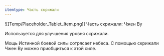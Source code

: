 ```yaml
---
itemtype: Часть скрижали
---
```

![[Temp/Placeholder_Tablet_Item.png]]
Часть скрижали: Чжен Ву

Используется для улучшения уровня скрижали.

Мощь Истинной боевой силы сотрясает небеса. С помощью скрижали Чжен Ву можно приобщиться к этой силе.
